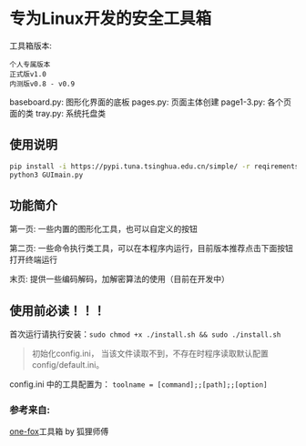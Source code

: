 # 专为Linux开发的安全工具箱

工具箱版本: 

    个人专属版本
    正式版v1.0
    内测版v0.8 - v0.9


baseboard.py: 图形化界面的底板 
pages.py: 页面主体创建
page1-3.py: 各个页面的类
tray.py: 系统托盘类

## 使用说明
```bash
pip install -i https://pypi.tuna.tsinghua.edu.cn/simple/ -r reqirements.txt
python3 GUImain.py 
```

## 功能简介
第一页: 
一些内置的图形化工具，也可以自定义的按钮

第二页: 
一些命令执行类工具，可以在本程序内运行，目前版本推荐点击下面按钮打开终端运行

末页:
提供一些编码解码，加解密算法的使用（目前在开发中）

## 使用前必读！！！

首次运行请执行安装：`sudo chmod +x ./install.sh && sudo ./install.sh`

> 初始化config.ini， 当该文件读取不到，不存在时程序读取默认配置config/default.ini。

config.ini 中的工具配置为：
`toolname = [command];;[path];;[option]`


### 参考来自:

[one-fox](https://mp.weixin.qq.com/s/NiW-5LpvTqVlkL8tuUV6HQ)工具箱 by 狐狸师傅

